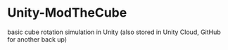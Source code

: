 # Unity-ModTheCube

basic cube rotation simulation in Unity (also stored in Unity Cloud, GitHub for another back up)